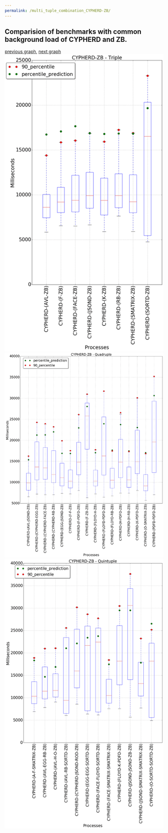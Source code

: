 ```yaml
---
permalink: /multi_tuple_combination_CYPHERD-ZB/
---
```



## Comparision of benchmarks with common background load of CYPHERD and ZB.

[previous graph](../multi_tuple_combination_CYPHERD-SORTD/), [next graph](../multi_tuple_combination_EGG-AVL/)
![graph figure](./images/triple/CYPHERD/CYPHERD-ZB_box.png)![graph figure](./images/quadruple/CYPHERD/CYPHERD-ZB_box.png)![graph figure](./images/quintuple/CYPHERD/CYPHERD-ZB_box.png)